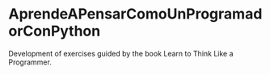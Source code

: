 # AprendeAPensarComoUnProgramadorConPython
Development of exercises guided by the book Learn to Think Like a Programmer.
